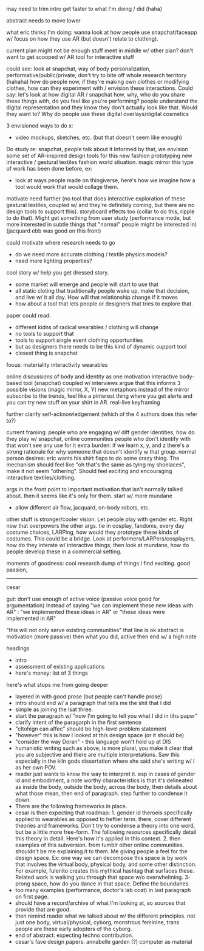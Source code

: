 may need to trim intro 
get faster to what I'm doing / did (haha)

abstract needs to move lower

what eric thinks I'm doing:
wanna look at how people use snapchat/faceapp w/ focus on how they use AR (but doesn't relate to clothing).

current plan might not be enough stuff
meet in middle w/ other plan?
don't want to get scooped w/ AR tool for interactive stuff

could see:
look at snapchat, way of body personalization, performative/public/private, 
don't try to bite off whole research territory (hahaha)
how do people now, if they're making own clothes or modifying clothes, how can they experiment with / envision these interactions.
Could say: let's look at how digital AR / snapchat
how, why, who do you share these things with, do you feel like you're performing?
people understand the digital representation and they know they don't actually look like that. Would they want to? Why do people use these digital overlays/digital cosmetics

3 envisioned ways to do x:
- video mockups, sketches, etc.
(but that doesn't seem like enough)

Do study re: snapchat, people talk about it
Informed by that, we envision some set of AR-inspired design tools for this new fashion prototyping new interactive / gestural textiles fashion world situation.
magic mirror
this type of work has been done before, ex: 
- look at ways people made on thingiverse, here's how we imagine how a tool would work that would collage them.

motivate need further (no tool that does interactive exploration of these gestural textiles, coupled w/ and they're definitely coming, but there are no design tools to support this).
storyboard effects too (collar to do this, ripple to do that).
Might get something from user study (performance mode, but more interested in subtle things that "normal" people might be interested in) (jacquard ebb was good on this front)

could motivate where research needs to go
- do we need more accurate clothing / textile physics models?
- need more lighting properties?

cool story w/ help you get dressed story.
- some market will emerge and people will start to use that
- all static cloting that traditionally people wake up, make that decision, and live w/ it all day. How will that relationship change if it moves
- how about a tool that lets people or designers that tries to explore that.

paper could read:
- different kidns of radical wearables / clothing will change
- no tools to support that
- tools to support single event clothing opportunities
- but as designers there needs to be this kind of dynamic support tool
- closest thing is snapchat

focus:
materiality
interactivity
wearables

online discussions of body and identity as one motivation
interactive body-based tool (snapchat) coupled w/ interviews
argue that this informs 3 possible visions (magic mirror, X, Y)
new metaphors instead of the mirror
subscribe to the trends, feel like a pinterest thing where you get alerts and you can try new stuff on your shirt in AR.
real-live keyframing

further clarify self-acknowledgement (which of the 4 authors does this refer to?)

current framing:
people who are engaging w/ diff gender identities, how do they play w/ snapchat, online communities
people who don't identify with that won't see any use for it
extra burden: if we learn x, y, and z there's a strong rationale for why someone that doesn't identify w that group.
normal person desires: eric wants his shirt flaps to do some crazy thing. The mechanism should feel like "oh that's the same as tying my shoelaces", make it not seem "othering". Should feel exciting and encouraging interactive textiles/clothing.

args in the front point to important motivation that isn't normally talked about. then it seems like it's only for them.
start w/ more mundane
- allow different air flow, jacquard, on-body robots, etc.

other stuff is stronger/cooler vision. Let people play with gender etc. Right now that overpowers the other args.
tie in cosplay, fandoms, every day costume choices, LARPing, how would they prototype these kinds of costumes. This could be a bridge. Look at performers/LARPers/cosplayers, how do they interate w/ interactive things, then look at mundane, how do people develop these in a commercial setting.

moments of goodness:
cool research dump of things I find exciting.
good passion, 

_______________
cesar

gut: don't use enough of active voice (passive voice good for argumentation)
Instead of saying "we can implement these new ideas with AR" : "we implemented these ideas in AR" or "these ideas were implemented in AR"

"this will not only serve existing communities" that line is ok
abstract is motivation (more passive)
then what you did, active
then end w/ a high note

headings
- intro
- assessment of existing applications
- here's money: list of 3 things

here's what stops me from going deeper
- layered in with good prose (but people can't handle prose)
- intro should end w/ a paragraph that tells me the shit that I did
- simple as joining the lsat three.
- start the paragraph w/ "now I'm going to tell you what I did in tihs paper"
- clarify intent of the paragarph in the first sentence
- "cltohign can affec" should be high-level problem statement
- "however" this is how I looked at this design space (or it should be)
- "consider the way Doran" - this language won't hold up at DIS
- humanistic writing such as above, is more plural, you make it clear that you are subjective and there are multiple interpretations. Saw this especially in the kiln gods dissertation where she said she's writing w/ I as her own POV.
- reader just wants to know the way to interpret it. esp in cases of gender id and embodiment, a note worthy characteristics is that it's delineated as inside the body, outside the body, across the body, then details about what those mean, then end of paragraph. step further to condense it down.
- There are the following frameworks in place. 
- cesar is then expecting that roadmap: 1. gender id theroeis specifically applied to wearables as opposed to heftier term. there, cover different theories and frameworks. Don't try to condense a theory into one word, but be a little more free-form. The following resources specifically detail this theory in detail. Here's how it's applied in this context. 2. then examples of this subversion. from tumblr other online communities. shouldn't be me explaining it to them. Me giving people a feel for the design space. Ex: one way we can decompose this space is by work that involves the virtual body, physical body, and some other distinction. For example, fulenito creates this mythical hashtag that surfaces these. Related work is walking you through that space w/o overwhelming. 3-prong space, how do you dance in that space. Define the boundaries.
- too many examples (performance, doctor's lab coat) in last paragraph on first page.
- should have a record/archive of what I'm looking at, so sources that provide that are good.
- then remind reader what we talked about w/ the different principles. not just one body, virtual/physical, cyborg, monstrous feminine, trans people are these early adopters of the cyborg.
- end of abstract: expecting techno contribution.
- cesar's fave design papers:
annabelle garden (?) computer as material



